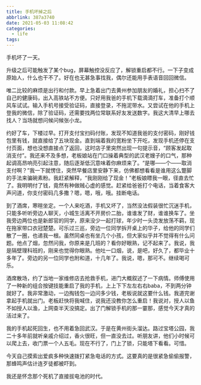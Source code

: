 ```yaml
---
title: 手机坏掉之后
abbrlink: 387a3740
date: 2021-05-03 11:08:42
categories:
  - life
tags:
---
```


手机坏了一天。

升级之后可能触发了某个bug，屏幕触控没反应了，解锁重启都不行。一下子变成原始人，什么也干不了。好在也无甚急事找我，偶尔还能用手表语音回回微信。

唯二比较的麻烦是出行和付款。早上急着出门去黄州参加朋友的婚礼，担心扫不了自己的健康码，出入高铁站不方便。只好用我爸的手机下载滴滴打车，准备打个顺风车试试。输入手机号接受验证码，直接登录，不拖泥带水。又尝试在他的手机上登我的微信，除了验证码，还需要找两位常联系好友发送数字。我这大清早上哪去找人？当场就想问候问候张小龙。

约好了车，下楼过早。打开支付宝扫码付账，发现不知道我爸的支付密码，刚好钱包里有钱，就直接给了五块现金。直到端着我的宽粉坐下开吃，发现手机还停在支付页面，想也没想直接点了返回，这时店子里突然出现一句提示音，“顾客发起取消支付”。我还来不及多想，老板娘站在门口操着典型的武汉老嫂子的口气，那种起调高昂响亮引起注意，随后逐渐低沉意味着你麻烦来了。“是哪——个——取消支付啊？”我一下就愣住，突然早餐店里安静下来，仿佛都想看看是谁用这么蹩脚的手法来骗碗素粉。我赶紧解释，“我刚刚给了现金！”老板娘瞟我一眼，径直去忙了。我明明付了钱，竟然有种做贼心虚的感觉。赶紧给爸爸打个电话，当着食客大声问道，你支付密码几多撒？嗯，嗯，哦，哦。挂断电话。

到了酒席，寒暄坐定。一个人来吃酒，手机又坏了，当然没法假装很忙沉迷手机，只能多听听旁边人聊天，小城生活离不开房价二胎，谁谁发了财，谁谁换车了。坐我旁边两位也是新郎官的同学，原来没少一起打球，年少时一头烫发放荡不羁，现在拖家带口衣冠楚楚。可乐过三巡，旁边一位同学拆开桌上的华子，给他的同学们散了一圈，也递我一根。虽然同桌也有坐几个小孩，但大家似乎并不觉得有什么问题。他点了烟，忽然问我，你原来是几班的？看你好眼熟，记不起来了。我说，我是隔壁理科班的，刚来也觉得你眼熟。他吐一口烟，说，是吧，好久了，都毕业十多年了。旁边的另一位同学也附和道，十几年了。我说，嗯，那可不。继续喝可乐。

酒席散场，约了当地一家维修店去抢救手机，进门大概叙述了一下病情。师傅使用了一种新的组合按键技能重启了我的手机，上上下下左左右右baba，不到两分钟就好了。我非常激动，一边掏钱包一边问多少钱，老板说就这要什么钱。我道完谢拿起手机就出门。老板赶快将我喊住，说我还没教你怎么重启！我说对，授人以鱼不如授人以渔，上网查半天没搞定。出了门解锁手机的那一霎那，感觉今天才真的活过来了。

我的手机起死回生，也不用着急回武汉。于是在黄州街头溜达。路过宝塔公园，我二十多年前就听亲戚介绍过，香火很旺，但一直没去过。听朋友讲，他们小时候可以爬上去，收门票一个人五毛。现在不行了，门上了锁，只能塔下看看。可惜。

今天自己摸索出爱疯多种快速拨打紧急电话的方式。这要真的是很紧急偷偷报警，那蜂鸣声估计连歹徒都被吓到。

我还是怀念那个死机了直接拔电池的时代。
